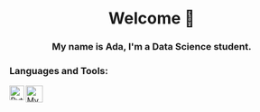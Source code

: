 <h1 align="center">Welcome 👋</h1>
<h3 align="center"> My name is Ada, I'm a Data Science student.</h3>



### Languages and Tools:
<img align="left" alt="Python" width="26px" src="https://i.ibb.co/28qmHj4/python.png" />
<img align="left" alt="Mysql" width="30px" src="https://i.ibb.co/JKGQ1mf/mysql.png" />
 

 
 
<!--
**Adapa22/Adapa22** is a ✨ _special_ ✨ repository because its `README.md` (this file) appears on your GitHub profile.

Here are some ideas to get you started:

- 🔭 I’m currently working on ...
- 🌱 I’m currently learning ...
- 👯 I’m looking to collaborate on ...
- 🤔 I’m looking for help with ...
- 💬 Ask me about ...
- 📫 How to reach me: ...
- 😄 Pronouns: ...
- ⚡ Fun fact: ...
-->


